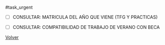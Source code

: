 #task_urgent 
+ [ ] CONSULTAR: MATRICULA DEL AÑO QUE VIENE (TFG Y PRACTICAS)
+ [ ] CONSULTAR: COMPATIBILIDAD DE TRABAJO DE VERANO CON BECA


[Volver](Tareas)
